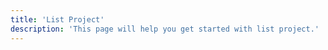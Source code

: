 ```yaml
---
title: 'List Project'
description: 'This page will help you get started with list project.'
---
```


<API
	method="POST"
	url="/project/list"
	:body="body"
	:results="results"
/>

<script setup>
import results from './results.json'

const body = {
	status: {
		type: 'integer',
		description: 'status'
	},
	dataType: {
		type: 'integer',
		description: 'project data type: 1 represents TEXT, 2 represents 2D, 3 represents 3D'
	},
	offset: {
		type: 'integer',
		default: 1,
		description: 'Start page number',
        required: false
	},
	limit: {
		type: 'integer',
		default: 10,
		description: 'Number of posts per page',
        required: false
	},
}
</script>
